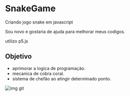 # SnakeGame
Criando jogo snake em javascript

Sou novo e gostaria de ajuda para melhorar meus codigos.

utilizo p5.js

## Objetivo

 - aprimorar a logica de programação.
 - mecanica de cobra coral.
 - sistema de chefão ao atingir determinado ponto.

![img git](https://user-images.githubusercontent.com/54519397/106373662-8b49ad00-635a-11eb-81a8-b0f54a7b295c.png)
